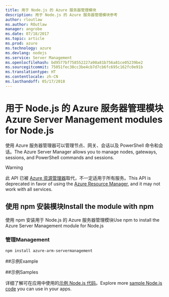 ```yaml
---
title: 用于 Node.js 的 Azure 服务器管理模块
description: 用于 Node.js 的 Azure 服务器管理模块参考
author: rloutlaw
ms.author: ROutlaw
manager: angrobe
ms.date: 07/18/2017
ms.topic: article
ms.prod: azure
ms.technology: azure
ms.devlang: nodejs
ms.service: Server Management
ms.openlocfilehash: bd9577bf758552227a98a81b756a81ce05239be2
ms.sourcegitcommit: 75051fec38cc3be4cb7d7cb6fc695c162fc0e91b
ms.translationtype: HT
ms.contentlocale: zh-CN
ms.lasthandoff: 05/17/2018
---
```

# <a name="azure-server-management-modules-for-nodejs"></a><span data-ttu-id="ddfe7-103">用于 Node.js 的 Azure 服务器管理模块</span><span class="sxs-lookup"><span data-stu-id="ddfe7-103">Azure Server Management modules for Node.js</span></span>

<span data-ttu-id="ddfe7-104">使用 Azure 服务器管理器可以管理节点、网关、会话以及 PowerShell 命令和会话。</span><span class="sxs-lookup"><span data-stu-id="ddfe7-104">The Azure Server Manager allows you to manage nodes, gateways, sessions, and PowerShell commands and sessions.</span></span>

> [!WARNING]
> <span data-ttu-id="ddfe7-105">此 API 已被 [Azure 资源管理器](/javascript/api/overview/azure/resources)取代，不一定适用于所有服务。</span><span class="sxs-lookup"><span data-stu-id="ddfe7-105">This API is deprecated in favor of using the [Azure Resource Manager](/javascript/api/overview/azure/resources), and it may not work with all services.</span></span>

## <a name="install-the-module-with-npm"></a><span data-ttu-id="ddfe7-106">使用 npm 安装模块</span><span class="sxs-lookup"><span data-stu-id="ddfe7-106">Install the module with npm</span></span>

<span data-ttu-id="ddfe7-107">使用 npm 安装用于 Node.js 的 Azure 服务器管理模块</span><span class="sxs-lookup"><span data-stu-id="ddfe7-107">Use npm to install the Azure Server Management module for Node.js</span></span>

### <a name="management"></a><span data-ttu-id="ddfe7-108">管理</span><span class="sxs-lookup"><span data-stu-id="ddfe7-108">Management</span></span>

```bash
npm install azure-arm-servermanagement
```

##<a name="example"></a><span data-ttu-id="ddfe7-109">示例</span><span class="sxs-lookup"><span data-stu-id="ddfe7-109">Example</span></span>

##<a name="samples"></a><span data-ttu-id="ddfe7-110">示例</span><span class="sxs-lookup"><span data-stu-id="ddfe7-110">Samples</span></span>

<span data-ttu-id="ddfe7-111">详细了解可在应用中使用的[示例 Node.js 代码](https://azure.microsoft.com/resources/samples/?platform=nodejs)。</span><span class="sxs-lookup"><span data-stu-id="ddfe7-111">Explore more [sample Node.js code](https://azure.microsoft.com/resources/samples/?platform=nodejs) you can use in your apps.</span></span>